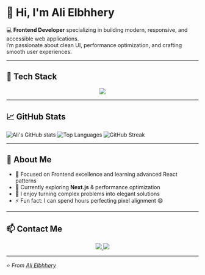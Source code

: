 # 👋 Hi, I'm Ali Elbhhery  

💻 **Frontend Developer** specializing in building modern, responsive, and accessible web applications.  
I’m passionate about clean UI, performance optimization, and crafting smooth user experiences.

---

## 🚀 Tech Stack
<p align="center">
  <img src="https://skillicons.dev/icons?i=html,css,tailwind,js,ts,react,nextjs,git,vscode" />
</p>


---

## 📈 GitHub Stats

![Ali's GitHub stats](https://github-readme-stats.vercel.app/api?username=elbhhery&show_icons=true&theme=tokyonight)
![Top Languages](https://github-readme-stats.vercel.app/api/top-langs/?username=elbhhery&layout=compact&theme=tokyonight)
![GitHub Streak](https://streak-stats.demolab.com?user=elbhhery&theme=tokyonight&border_radius=8)

---

## 🧠 About Me
- 🎯 Focused on Frontend excellence and learning advanced React patterns  
- 🌱 Currently exploring **Next.js** & performance optimization  
- 🧩 I enjoy turning complex problems into elegant solutions  
- ⚡ Fun fact: I can spend hours perfecting pixel alignment 😄  

---

## 📫 Contact Me
<p align="center">
  <a href="mailto:alisoliman372005@gmail.com">
    <img src="https://img.shields.io/badge/Gmail-D14836?style=for-the-badge&logo=gmail&logoColor=white" />
  </a>
  <a href="tel:+201062264894">
    <img src="https://img.shields.io/badge/Phone-25D366?style=for-the-badge&logo=whatsapp&logoColor=white" />
  </a>
</p>

---

⭐️ *From [Ali Elbhhery](https://github.com/ali-elbhhery)*  
